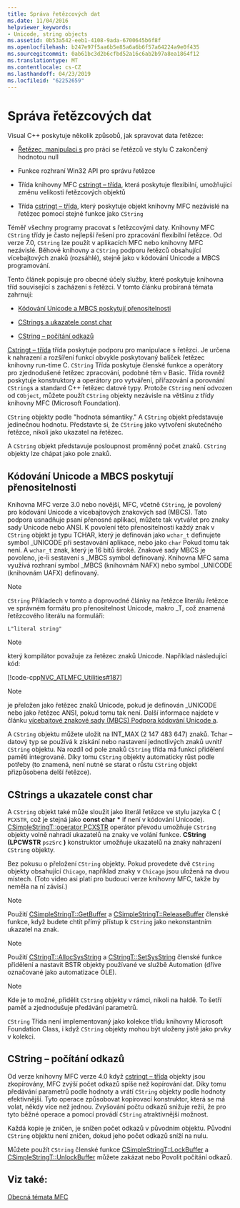 ```yaml
---
title: Správa řetězcových dat
ms.date: 11/04/2016
helpviewer_keywords:
- Unicode, string objects
ms.assetid: 0b53a542-eeb1-4108-9ada-6700645b6f8f
ms.openlocfilehash: b247e97f5aa6b5e85a6a6b6f57a64224a9e0f435
ms.sourcegitcommit: 0ab61bc3d2b6cfbd52a16c6ab2b97a8ea1864f12
ms.translationtype: MT
ms.contentlocale: cs-CZ
ms.lasthandoff: 04/23/2019
ms.locfileid: "62252659"
---
```

# <a name="string-data-management"></a>Správa řetězcových dat

Visual C++ poskytuje několik způsobů, jak spravovat data řetězce:

- [Řetězec, manipulaci s](../c-runtime-library/string-manipulation-crt.md) pro práci se řetězců ve stylu C zakončený hodnotou null

- Funkce rozhraní Win32 API pro správu řetězce

- Třída knihovny MFC [cstringt – třída](../atl-mfc-shared/reference/cstringt-class.md), která poskytuje flexibilní, umožňující změnu velikosti řetězcových objektů

- Třída [cstringt – třída](../atl-mfc-shared/reference/cstringt-class.md), který poskytuje objekt knihovny MFC nezávislé na řetězec pomocí stejné funkce jako `CString`

Téměř všechny programy pracovat s řetězcovými daty. Knihovny MFC `CString` třídy je často nejlepší řešení pro zpracování flexibilní řetězce. Od verze 7.0, `CString` lze použít v aplikacích MFC nebo knihovny MFC nezávislé. Běhové knihovny a `CString` podporu řetězců obsahující vícebajtových znaků (rozsáhlé), stejně jako v kódování Unicode a MBCS programování.

Tento článek popisuje pro obecné účely služby, které poskytuje knihovna tříd související s zacházení s řetězci. V tomto článku probíraná témata zahrnují:

- [Kódování Unicode a MBCS poskytují přenositelnosti](#_core_unicode_and_mbcs_provide_portability)

- [CStrings a ukazatele const char](#_core_cstrings_and_const_char_pointers)

- [CString – počítání odkazů](#_core_cstring_reference_counting)

[Cstringt – třída](../atl-mfc-shared/reference/cstringt-class.md) třída poskytuje podporu pro manipulace s řetězci. Je určena k nahrazení a rozšíření funkcí obvykle poskytovaný balíček řetězec knihovny run-time C. `CString` Třída poskytuje členské funkce a operátory pro zjednodušené řetězec zpracování, podobné těm v Basic. Třída rovněž poskytuje konstruktory a operátory pro vytváření, přiřazování a porovnání `CString`s a standard C++ řetězec datové typy. Protože `CString` není odvozen od `CObject`, můžete použít `CString` objekty nezávisle na většinu z třídy knihovny MFC (Microsoft Foundation).

`CString` objekty podle "hodnota sémantiky." A `CString` objekt představuje jedinečnou hodnotu. Představte si, že `CString` jako vytvoření skutečného řetězce, nikoli jako ukazatel na řetězec.

A `CString` objekt představuje posloupnost proměnný počet znaků. `CString` objekty lze chápat jako pole znaků.

##  <a name="_core_unicode_and_mbcs_provide_portability"></a> Kódování Unicode a MBCS poskytují přenositelnosti

Knihovna MFC verze 3.0 nebo novější, MFC, včetně `CString`, je povolený pro kódování Unicode a vícebajtových znakových sad (MBCS). Tato podpora usnadňuje psaní přenosné aplikací, můžete tak vytvářet pro znaky sady Unicode nebo ANSI. K povolení této přenositelnosti každý znak v `CString` objekt je typu TCHAR, který je definován jako `wchar_t` definujete symbol _UNICODE při sestavování aplikace, nebo jako `char` Pokud tomu tak není. A `wchar_t` znak, který je 16 bitů široké. Znakové sady MBCS je povoleno, je-li sestavení s _MBCS symbol definovaný. Knihovna MFC sama využívá rozhraní symbol _MBCS (knihovnám NAFX) nebo symbol _UNICODE (knihovnám UAFX) definovaný.

> [!NOTE]
>  `CString` Příkladech v tomto a doprovodné články na řetězce literálu řetězce ve správném formátu pro přenositelnost Unicode, makro _T, což znamená řetězcového literálu na formuláři:

`L"literal string"`

> [!NOTE]
>  který kompilátor považuje za řetězec znaků Unicode. Například následující kód:

[!code-cpp[NVC_ATLMFC_Utilities#187](../atl-mfc-shared/codesnippet/cpp/string-data-management_1.cpp)]

> [!NOTE]
>  je přeložen jako řetězec znaků Unicode, pokud je definován _UNICODE nebo jako řetězec ANSI, pokud tomu tak není. Další informace najdete v článku [vícebajtové znakové sady (MBCS) Podpora kódování Unicode a](../atl-mfc-shared/unicode-and-multibyte-character-set-mbcs-support.md).

A `CString` objektu můžete uložit na INT_MAX (2 147 483 647) znaků. Tchar – datový typ se používá k získání nebo nastavení jednotlivých znaků uvnitř `CString` objektu. Na rozdíl od pole znaků `CString` třída má funkci přidělení paměti integrované. Díky tomu `CString` objekty automaticky růst podle potřeby (to znamená, není nutné se starat o růstu `CString` objekt přizpůsobena delší řetězce).

##  <a name="_core_cstrings_and_const_char_pointers"></a> CStrings a ukazatele const char

A `CString` objekt také může sloužit jako literál řetězce ve stylu jazyka C ( `PCXSTR`, což je stejná jako **const char** <strong>\*</strong> if není v kódování Unicode). [CSimpleStringT::operator PCXSTR](../atl-mfc-shared/reference/csimplestringt-class.md#operator_pcxstr) operátor převodu umožňuje `CString` objekty volně nahradí ukazatelů na znaky ve volání funkce. **CString (LPCWSTR** `pszSrc` **)** konstruktor umožňuje ukazatelů na znaky nahrazení `CString` objekty.

Bez pokusu o přeložení `CString` objekty. Pokud provedete dvě `CString` objekty obsahující `Chicago`, například znaky v `Chicago` jsou uložená na dvou místech. (Toto video asi platí pro budoucí verze knihovny MFC, takže by neměla na ní závisí.)

> [!NOTE]
>  Použití [CSimpleStringT::GetBuffer](../atl-mfc-shared/reference/csimplestringt-class.md#getbuffer) a [CSimpleStringT::ReleaseBuffer](../atl-mfc-shared/reference/csimplestringt-class.md#releasebuffer) členské funkce, když budete chtít přímý přístup k `CString` jako nekonstantním ukazatel na znak.

> [!NOTE]
>  Použití [CStringT::AllocSysString](../atl-mfc-shared/reference/cstringt-class.md#allocsysstring) a [CStringT::SetSysString](../atl-mfc-shared/reference/cstringt-class.md#setsysstring) členské funkce přidělení a nastavit BSTR objekty používané ve službě Automation (dříve označované jako automatizace OLE).

> [!NOTE]
>  Kde je to možné, přidělit `CString` objekty v rámci, nikoli na haldě. To šetří paměť a zjednodušuje předávání parametrů.

`CString` Třída není implementovaný jako kolekce třídu knihovny Microsoft Foundation Class, i když `CString` objekty mohou být uloženy jistě jako prvky v kolekci.

##  <a name="_core_cstring_reference_counting"></a> CString – počítání odkazů

Od verze knihovny MFC verze 4.0 když [cstringt – třída](../atl-mfc-shared/reference/cstringt-class.md) objekty jsou zkopírovány, MFC zvýší počet odkazů spíše než kopírování dat. Díky tomu předávání parametrů podle hodnoty a vrátí `CString` objekty podle hodnoty efektivnější. Tyto operace způsobovat kopírovací konstruktor, která se má volat, někdy více než jednou. Zvyšování počtu odkazů snižuje režii, že pro tyto běžné operace a pomocí provádí `CString` atraktivnější možnost.

Každá kopie je zničen, je snížen počet odkazů v původním objektu. Původní `CString` objektu není zničen, dokud jeho počet odkazů sníží na nulu.

Můžete použít `CString` členské funkce [CSimpleStringT::LockBuffer](../atl-mfc-shared/reference/csimplestringt-class.md#lockbuffer) a [CSimpleStringT::UnlockBuffer](../atl-mfc-shared/reference/csimplestringt-class.md#unlockbuffer) můžete zakázat nebo Povolit počítání odkazů.

## <a name="see-also"></a>Viz také:

[Obecná témata MFC](../mfc/general-mfc-topics.md)
